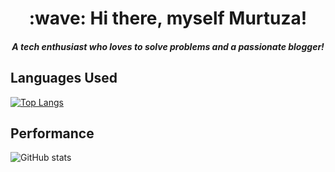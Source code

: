<h1 align='center'> :wave: Hi there, myself Murtuza!</h1>
<h4 align='center'><i>A tech enthusiast who loves to solve problems and a passionate blogger!</i></h4>


## Languages Used

[![Top Langs](https://github-readme-stats.vercel.app/api/top-langs/?username=murtuzaalisurti&theme=dark)](https://github.com/murtuzaalisurti)


## Performance

![GitHub stats](https://github-readme-stats.vercel.app/api?username=murtuzaalisurti&theme=dark&show_icons=true)  


